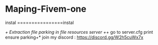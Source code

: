 # Maping-Fivem-one

instal ================instal

*+ Extraction file parking in file resources server
+*+ go to server.cfg print ensure parking+*
  join my discord : https://discord.gg/W2h5cuWx7x
